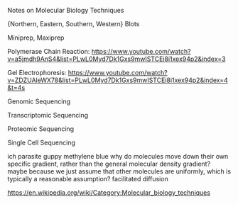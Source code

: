 Notes on Molecular Biology Techniques

{Northern, Eastern, Southern, Western} Blots

Miniprep, Maxiprep

Polymerase Chain Reaction: https://www.youtube.com/watch?v=a5jmdh9AnS4&list=PLwL0Myd7Dk1Gxs9mwISTCEi8i1xex94p2&index=3

Gel Electrophoresis: https://www.youtube.com/watch?v=ZDZUAleWX78&list=PLwL0Myd7Dk1Gxs9mwISTCEi8i1xex94p2&index=4&t=4s

Genomic Sequencing

Transcriptomic Sequencing

Proteomic Sequencing

Single Cell Sequencing

ich parasite
guppy
methylene blue
why do molecules move down their own specific gradient, rather than the general molecular density gradient? maybe because we just assume that other molecules are uniformly, which is typically a reasonable assumption?
facilitated diffusion

https://en.wikipedia.org/wiki/Category:Molecular_biology_techniques